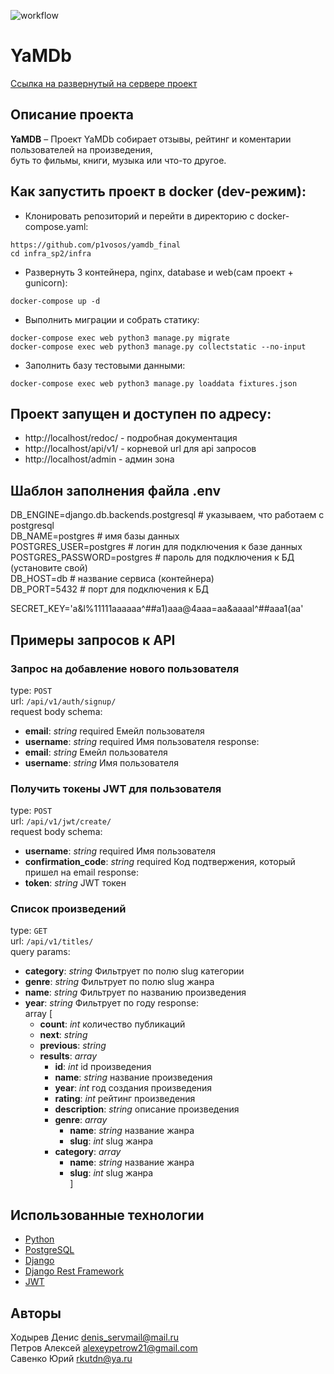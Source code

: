 ![workflow](https://github.com/p1vosos/yamdb_final/actions/workflows/yamdb_workflow.yml/badge.svg)
# YaMDb

[Ссылка на развернутый на сервере проект](http://51.250.6.88/redoc/)

## Описание проекта
**YaMDB** – Проект YaMDb собирает отзывы, рейтинг и коментарии пользователей на произведения,  
буть то фильмы, книги, музыка или что-то другое.

## Как запустить проект в docker (dev-режим):

- Клонировать репозиторий и перейти в директорию с docker-compose.yaml:

```
https://github.com/p1vosos/yamdb_final
cd infra_sp2/infra
```

- Развернуть 3 контейнера, nginx, database и web(сам проект + gunicorn):

```
docker-compose up -d
```

- Выполнить миграции и собрать статику:

```
docker-compose exec web python3 manage.py migrate
docker-compose exec web python3 manage.py collectstatic --no-input
```

- Заполнить базу тестовыми данными:

```
docker-compose exec web python3 manage.py loaddata fixtures.json
```

## Проект запущен и доступен по адресу:
- http://localhost/redoc/ - подробная документация
- http://localhost/api/v1/ - корневой url для api запросов
- http://localhost/admin - админ зона

## Шаблон заполнения файла .env

DB_ENGINE=django.db.backends.postgresql # указываем, что работаем с postgresql  
DB_NAME=postgres # имя базы данных  
POSTGRES_USER=postgres # логин для подключения к базе данных  
POSTGRES_PASSWORD=postgres # пароль для подключения к БД (установите свой)  
DB_HOST=db # название сервиса (контейнера)  
DB_PORT=5432 # порт для подключения к БД

SECRET_KEY='a&l%11111aaaaaa^##a1)aaa@4aaa=aa&aaaal^##aaa1(aa'

## Примеры запросов к API

### Запрос на добавление нового пользователя
type: `POST`  
url: `/api/v1/auth/signup/`   
request body schema:
- **email**: *string* required Емейл пользователя
- **username**: *string* required Имя пользователя
response:
- **email**: *string* Емейл пользователя
- **username**: *string* Имя пользователя

### Получить токены JWT для пользователя
type: `POST`  
url: `/api/v1/jwt/create/`   
request body schema:
- **username**: *string* required Имя пользователя
- **confirmation_code**: *string* required Код подтвержения, который пришел на email
response:
- **token**: *string* JWT токен

### Список произведений
type: `GET`  
url: `/api/v1/titles/`   
query params: 
- **category**: *string* Фильтрует по полю slug категории
- **genre**: *string* Фильтрует по полю slug жанра
- **name**: *string* Фильтрует по названию произведения
- **year**: *string* Фильтрует по году
response:  
array [
    - **count**: *int* количество публикаций
    - **next**: *string* 
    - **previous**: *string* 
    - **results**: *array*
      - **id**: *int* id произведения
      - **name**: *string* название произведения
      - **year**: *int* год создания произведения
      - **rating**: *int* рейтинг произведения
      - **description**: *string* описание произведения
      - **genre**: *array*
        - **name**: *string* название жанра
        - **slug**: *int* slug жанра
      - **category**: *array*
        - **name**: *string* название жанра
        - **slug**: *int* slug жанра    
]
## Использованные технологии
- [Python](https://www.python.org/)
- [PostgreSQL](https://postgrespro.ru/docs)
- [Django](https://www.djangoproject.com/)
- [Django Rest Framework](https://www.django-rest-framework.org/)
- [JWT](https://jwt.io/)

## Авторы
Ходырев Денис <denis_servmail@mail.ru>  
Петров Алексей <alexeypetrow21@gmail.com>  
Савенко Юрий <rkutdn@ya.ru>